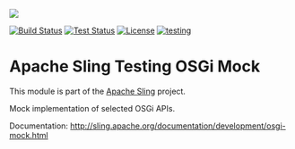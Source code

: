 [<img src="https://sling.apache.org/res/logos/sling.png"/>](https://sling.apache.org)

 [![Build Status](https://builds.apache.org/buildStatus/icon?job=Sling/sling-org-apache-sling-testing-osgi-mock/master)](https://builds.apache.org/job/Sling/job/sling-org-apache-sling-testing-osgi-mock/job/master) [![Test Status](https://img.shields.io/jenkins/t/https/builds.apache.org/job/Sling/job/sling-org-apache-sling-testing-osgi-mock/job/master.svg)](https://builds.apache.org/job/Sling/job/sling-org-apache-sling-testing-osgi-mock/job/master/test_results_analyzer/) [![License](https://img.shields.io/badge/License-Apache%202.0-blue.svg)](https://www.apache.org/licenses/LICENSE-2.0) [![testing](https://sling.apache.org/badges/group-testing.svg)](https://github.com/apache/sling-aggregator/blob/master/docs/groups/testing.md)

# Apache Sling Testing OSGi Mock

This module is part of the [Apache Sling](https://sling.apache.org) project.

Mock implementation of selected OSGi APIs.

Documentation:
http://sling.apache.org/documentation/development/osgi-mock.html
